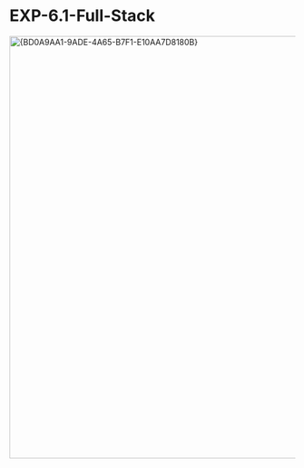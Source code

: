 # EXP-6.1-Full-Stack
<img width="981" height="745" alt="{BD0A9AA1-9ADE-4A65-B7F1-E10AA7D8180B}" src="https://github.com/user-attachments/assets/56b6bc65-2015-4792-9620-45dc1ee63ee2" />

